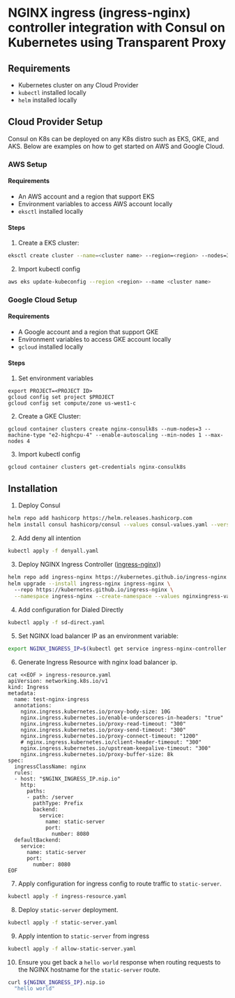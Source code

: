 # NGINX ingress (ingress-nginx) controller integration with Consul on Kubernetes using Transparent Proxy 

## Requirements
- Kubernetes cluster on any Cloud Provider
- `kubectl` installed locally
- `helm` installed locally

## Cloud Provider Setup

Consul on K8s can be deployed on any K8s distro such as EKS, GKE, and AKS. Below are examples on how to get started on AWS and Google Cloud. 

### AWS Setup 

#### Requirements 

- An AWS account and a region that support EKS
- Environment variables to access AWS account locally
- `eksctl` installed locally

#### Steps

1. Create a EKS cluster:
  ```bash
  eksctl create cluster --name=<cluster name> --region=<region> --nodes=3 
  ```
  
2. Import kubectl config
  ```bash
  aws eks update-kubeconfig --region <region> --name <cluster name>
  ```

### Google Cloud Setup

#### Requirements
- A Google account and a region that support GKE
- Environment variables to access GKE account locally
- `gcloud` installed locally

#### Steps

1. Set environment variables
  ```
  export PROJECT=<PROJECT ID>
  gcloud config set project $PROJECT
  gcloud config set compute/zone us-west1-c
  ```
  
2. Create a GKE Cluster:
  ```
  gcloud container clusters create nginx-consulk8s --num-nodes=3 --machine-type "e2-highcpu-4" --enable-autoscaling --min-nodes 1 --max-nodes 4
  ```

3. Import kubectl config
  ```
  gcloud container clusters get-credentials nginx-consulk8s
  ```

## Installation

1. Deploy Consul
  ```bash
  helm repo add hashicorp https://helm.releases.hashicorp.com
  helm install consul hashicorp/consul --values consul-values.yaml --version "1.0.2" --create-namespace --namespace consul
  ```

2. Add deny all intention
  ```bash
  kubectl apply -f denyall.yaml
  ```

3. Deploy NGINX Ingress Controller ([ingress-nginx](https://github.com/kubernetes/ingress-nginx)))
  ```bash
  helm repo add ingress-nginx https://kubernetes.github.io/ingress-nginx
  helm upgrade --install ingress-nginx ingress-nginx \                                                                                                    ─╯
    --repo https://kubernetes.github.io/ingress-nginx \
    --namespace ingress-nginx --create-namespace --values nginxingress-values.yaml
  ```

4. Add configuration for Dialed Directly
  ```bash
  kubectl apply -f sd-direct.yaml
  ```

5. Set NGINX load balancer IP as an environment variable:  
  ```bash
  export NGINX_INGRESS_IP=$(kubectl get service ingress-nginx-controller -n ingress-nginx -o json | jq -r '.status.loadBalancer.ingress[].ip')
  ```

6. Generate Ingress Resource with nginx load balancer ip. 

  ```
  cat <<EOF > ingress-resource.yaml
  apiVersion: networking.k8s.io/v1
  kind: Ingress
  metadata:
    name: test-nginx-ingress
    annotations:
      nginx.ingress.kubernetes.io/proxy-body-size: 10G
      nginx.ingress.kubernetes.io/enable-underscores-in-headers: "true"
      nginx.ingress.kubernetes.io/proxy-read-timeout: "300"
      nginx.ingress.kubernetes.io/proxy-send-timeout: "300"
      nginx.ingress.kubernetes.io/proxy-connect-timeout: "1200"
      # nginx.ingress.kubernetes.io/client-header-timeout: "300"
      nginx.ingress.kubernetes.io/upstream-keepalive-timeout: "300"
      nginx.ingress.kubernetes.io/proxy-buffer-size: 8k
  spec:
    ingressClassName: nginx
    rules:
    - host: "$NGINX_INGRESS_IP.nip.io"
      http:
        paths:
        - path: /server
          pathType: Prefix
          backend:
            service:
              name: static-server
              port: 
                number: 8080
    defaultBackend:
      service:
        name: static-server
        port:
          number: 8080
  EOF
  ```

7. Apply configuration for ingress config to route traffic to `static-server`.
  ```bash
  kubectl apply -f ingress-resource.yaml
  ```

8. Deploy `static-server` deployment. 
  ```bash
  kubectl apply -f static-server.yaml
  ```

9. Apply intention to `static-server` from ingress
  ```bash
  kubectl apply -f allow-static-server.yaml
  ```

10. Ensure you get back a `hello world` response when routing requests to the NGINX hostname for the `static-server` route. 
  ```bash
  curl ${NGINX_INGRESS_IP}.nip.io
    "hello world"
  ```

